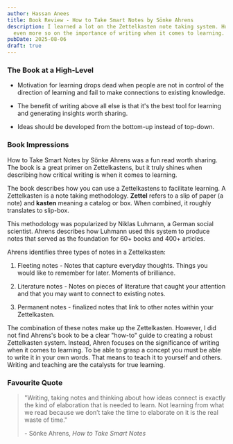 ```yaml
---
author: Hassan Anees
title: Book Review - How to Take Smart Notes by Sönke Ahrens
description: I learned a lot on the Zettelkasten note taking system. However,
  even more so on the importance of writing when it comes to learning.
pubDate: 2025-08-06
draft: true
---
```

### The Book at a High-Level

*   Motivation for learning drops dead when people are not in control of the direction of learning and fail to make connections to existing knowledge.
    
*   The benefit of writing above all else is that it's the best tool for learning and generating insights worth sharing.
    
*   Ideas should be developed from the bottom-up instead of top-down.
    

### Book Impressions

How to Take Smart Notes by Sönke Ahrens was a fun read worth sharing. The book is a great primer on Zettelkastens, but it truly shines when describing how critical writing is when it comes to learning.

The book describes how you can use a Zettelkastens to facilitate learning. A Zettelkasten is a note taking methodology. **Zettel** refers to a slip of paper (a note) and **kasten** meaning a catalog or box. When combined, it roughly translates to slip-box.

This methodology was popularized by Niklas Luhmann, a German social scientist. Ahrens describes how Luhmann used this system to produce notes that served as the foundation for 60+ books and 400+ articles.

Ahrens identifies three types of notes in a Zettelkasten:

1.  Fleeting notes - Notes that capture everyday thoughts. Things you would like to remember for later. Moments of brilliance.
    
2.  Literature notes - Notes on pieces of literature that caught your attention and that you may want to connect to existing notes.
    
3.  Permanent notes - finalized notes that link to other notes within your Zettelkasten.
    

The combination of these notes make up the Zettelkasten. However, I did not find Ahrens's book to be a clear "how-to" guide to creating a robust Zettelkasten system. Instead, Ahren focuses on the significance of writing when it comes to learning. To be able to grasp a concept you must be able to write it in your own words. That means to teach it to yourself and others. Writing and teaching are the catalysts for true learning.

### Favourite Quote

> "Writing, taking notes and thinking about how ideas connect is exactly the kind of elaboration that is needed to learn. Not learning from what we read because we don’t take the time to elaborate on it is the real waste of time."
> 
> \- Sönke Ahrens, _How to Take Smart Notes_